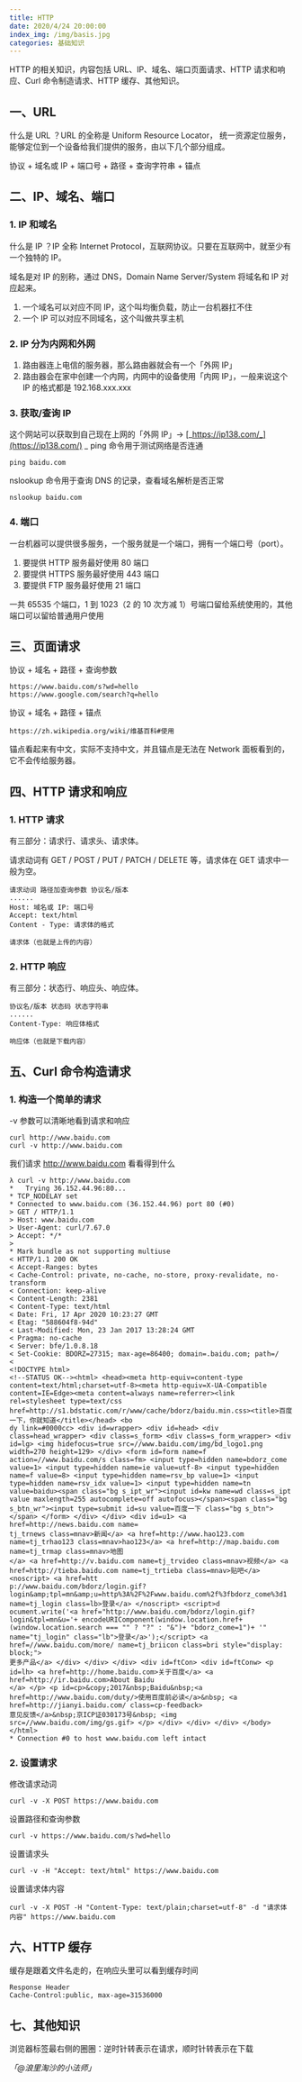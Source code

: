 ```yaml
---
title: HTTP
date: 2020/4/24 20:00:00
index_img: /img/basis.jpg
categories: 基础知识
---
```


HTTP 的相关知识，内容包括 URL、IP、域名、端口页面请求、HTTP 请求和响应、Curl 命令制造请求、HTTP 缓存、其他知识。


## 一、URL


什么是 URL ？URL 的全称是 Uniform Resource Locator， 统一资源定位服务，能够定位到一个设备给我们提供的服务，由以下几个部分组成。

协议 + 域名或 IP + 端口号 + 路径 + 查询字符串 + 锚点


## 二、IP、域名、端口


### 1. IP 和域名


什么是 IP ？IP 全称 Internet Protocol，互联网协议。只要在互联网中，就至少有一个独特的 IP。


域名是对 IP 的别称，通过 DNS，Domain Name Server/System 将域名和 IP 对应起来。

1. 一个域名可以对应不同 IP，这个叫均衡负载，防止一台机器扛不住
1. 一个 IP 可以对应不同域名，这个叫做共享主机



### 2. IP 分为内网和外网


1. 路由器连上电信的服务器，那么路由器就会有一个「外网 IP」
1. 路由器会在家中创建一个内网，内网中的设备使用「内网 IP」，一般来说这个 IP 的格式都是 192.168.xxx.xxx



### 3. 获取/查询 IP


这个网站可以获取到自己现在上网的「外网 IP」→ [_https://ip138.com/_](https://ip138.com/)
_
ping 命令用于测试网络是否连通
```
ping baidu.com
```


nslookup 命令用于查询 DNS 的记录，查看域名解析是否正常
```
nslookup baidu.com
```


### 4. 端口


一台机器可以提供很多服务，一个服务就是一个端口，拥有一个端口号（port）。

1. 要提供 HTTP 服务最好使用 80 端口
1. 要提供 HTTPS 服务最好使用 443 端口
1. 要提供 FTP 服务最好使用 21 端口



一共 65535 个端口，1 到 1023（2 的 10 次方减 1）号端口留给系统使用的，其他端口可以留给普通用户使用

## 三、页面请求


协议 + 域名 + 路径 + 查询参数
```
https://www.baidu.com/s?wd=hello
https://www.google.com/search?q=hello
```
协议 + 域名 + 路径 + 锚点
```
https://zh.wikipedia.org/wiki/维基百科#使用
```
锚点看起来有中文，实际不支持中文，并且锚点是无法在 Network 面板看到的，它不会传给服务器。

## 四、HTTP 请求和响应


### 1. HTTP 请求


有三部分：请求行、请求头、请求体。


请求动词有 GET / POST / PUT / PATCH / DELETE 等，请求体在 GET 请求中一般为空。
```
请求动词 路径加查询参数 协议名/版本
......
Host: 域名或 IP: 端口号
Accept: text/html
Content - Type: 请求体的格式

请求体（也就是上传的内容）
```


### 2. HTTP 响应


有三部分：状态行、响应头、响应体。
```
协议名/版本 状态码 状态字符串
......
Content-Type: 响应体格式

响应体（也就是下载内容）
```


## 五、Curl 命令构造请求


### 1. 构造一个简单的请求


-v 参数可以清晰地看到请求和响应
```
curl http://www.baidu.com
curl -v http://www.baidu.com
```


我们请求 http://www.baidu.com 看看得到什么
```
λ curl -v http://www.baidu.com
*   Trying 36.152.44.96:80...
* TCP_NODELAY set
* Connected to www.baidu.com (36.152.44.96) port 80 (#0)
> GET / HTTP/1.1
> Host: www.baidu.com
> User-Agent: curl/7.67.0
> Accept: */*
>
* Mark bundle as not supporting multiuse
< HTTP/1.1 200 OK
< Accept-Ranges: bytes
< Cache-Control: private, no-cache, no-store, proxy-revalidate, no-transform
< Connection: keep-alive
< Content-Length: 2381
< Content-Type: text/html
< Date: Fri, 17 Apr 2020 10:23:27 GMT
< Etag: "588604f8-94d"
< Last-Modified: Mon, 23 Jan 2017 13:28:24 GMT
< Pragma: no-cache
< Server: bfe/1.0.8.18
< Set-Cookie: BDORZ=27315; max-age=86400; domain=.baidu.com; path=/
<
<!DOCTYPE html>
<!--STATUS OK--><html> <head><meta http-equiv=content-type content=text/html;charset=utf-8><meta http-equiv=X-UA-Compatible content=IE=Edge><meta content=always name=referrer><link rel=stylesheet type=text/css href=http://s1.bdstatic.com/r/www/cache/bdorz/baidu.min.css><title>百度一下，你就知道</title></head> <bo
dy link=#0000cc> <div id=wrapper> <div id=head> <div class=head_wrapper> <div class=s_form> <div class=s_form_wrapper> <div id=lg> <img hidefocus=true src=//www.baidu.com/img/bd_logo1.png width=270 height=129> </div> <form id=form name=f action=//www.baidu.com/s class=fm> <input type=hidden name=bdorz_come value=1> <input type=hidden name=ie value=utf-8> <input type=hidden name=f value=8> <input type=hidden name=rsv_bp value=1> <input type=hidden name=rsv_idx value=1> <input type=hidden name=tn value=baidu><span class="bg s_ipt_wr"><input id=kw name=wd class=s_ipt value maxlength=255 autocomplete=off autofocus></span><span class="bg s_btn_wr"><input type=submit id=su value=百度一下 class="bg s_btn"></span> </form> </div> </div> <div id=u1> <a href=http://news.baidu.com name=
tj_trnews class=mnav>新闻</a> <a href=http://www.hao123.com name=tj_trhao123 class=mnav>hao123</a> <a href=http://map.baidu.com name=tj_trmap class=mnav>地图
</a> <a href=http://v.baidu.com name=tj_trvideo class=mnav>视频</a> <a href=http://tieba.baidu.com name=tj_trtieba class=mnav>贴吧</a> <noscript> <a href=htt
p://www.baidu.com/bdorz/login.gif?login&amp;tpl=mn&amp;u=http%3A%2F%2Fwww.baidu.com%2f%3fbdorz_come%3d1 name=tj_login class=lb>登录</a> </noscript> <script>d
ocument.write('<a href="http://www.baidu.com/bdorz/login.gif?login&tpl=mn&u='+ encodeURIComponent(window.location.href+ (window.location.search === "" ? "?" : "&")+ "bdorz_come=1")+ '" name="tj_login" class="lb">登录</a>');</script> <a href=//www.baidu.com/more/ name=tj_briicon class=bri style="display: block;">
更多产品</a> </div> </div> </div> <div id=ftCon> <div id=ftConw> <p id=lh> <a href=http://home.baidu.com>关于百度</a> <a href=http://ir.baidu.com>About Baidu
</a> </p> <p id=cp>&copy;2017&nbsp;Baidu&nbsp;<a href=http://www.baidu.com/duty/>使用百度前必读</a>&nbsp; <a href=http://jianyi.baidu.com/ class=cp-feedback>
意见反馈</a>&nbsp;京ICP证030173号&nbsp; <img src=//www.baidu.com/img/gs.gif> </p> </div> </div> </div> </body> </html>
* Connection #0 to host www.baidu.com left intact
```


### 2. 设置请求


修改请求动词
```
curl -v -X POST https://www.baidu.com
```


设置路径和查询参数
```
curl -v https://www.baidu.com/s?wd=hello
```


设置请求头
```
curl -v -H "Accept: text/html" https://www.baidu.com
```


设置请求体内容
```
curl -v -X POST -H "Content-Type: text/plain;charset=utf-8" -d "请求体内容" https://www.baidu.com
```


## 六、HTTP 缓存


缓存是跟着文件名走的，在响应头里可以看到缓存时间


```
Response Header
Cache-Control:public, max-age=31536000
```


## 七、其他知识


浏览器标签最右侧的圈圈：逆时针转表示在请求，顺时针转表示在下载


_「@浪里淘沙的小法师」_
